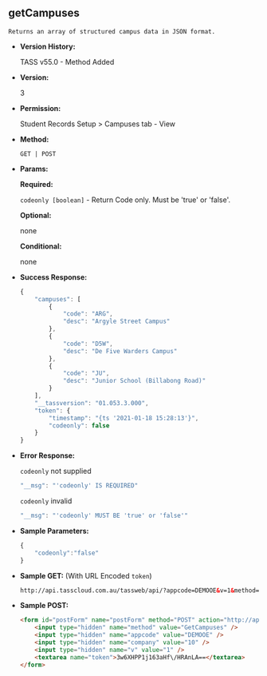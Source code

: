 **getCampuses**
----
	Returns an array of structured campus data in JSON format.

* **Version History:**

	TASS v55.0 - Method Added

* **Version:**

	3

* **Permission:**

	Student Records Setup > Campuses tab - View

* **Method:**

	`GET | POST`
  
* **Params:**

   **Required:**
 
	`codeonly [boolean]` - Return Code only. Must be 'true' or 'false'.                    

   **Optional:**

	none

   **Conditional:**

	none

* **Success Response:**

    ```javascript
    {
		"campuses": [
			{
				"code": "ARG",
				"desc": "Argyle Street Campus"
			},
			{
				"code": "D5W",
				"desc": "De Five Warders Campus"
			},
			{
				"code": "JU",
				"desc": "Junior School (Billabong Road)"
			}
		],
		"__tassversion": "01.053.3.000",
		"token": {
			"timestamp": "{ts '2021-01-18 15:28:13'}",
			"codeonly": false
		}
	}
    ```
 
* **Error Response:**

    `codeonly` not supplied
    ```javascript
    "__msg": "'codeonly' IS REQUIRED"
    ```

    `codeonly` invalid
    ```javascript
    "__msg": "'codeonly' MUST BE 'true' or 'false'"
    ```
    
* **Sample Parameters:**

	```javascript
	{
		"codeonly":"false"
	}
	```

* **Sample GET:** (With URL Encoded `token`)

	```HTML
	http://api.tasscloud.com.au/tassweb/api/?appcode=DEMOOE&v=1&method=GetCampuses&token=3w6XHPP1j163aHf%2FHRAnLA%3D%3D&company=10
	```
  
* **Sample POST:**

	```HTML
	<form id="postForm" name="postForm" method="POST" action="http://api.tasscloud.com.au/tassweb/api/">
		<input type="hidden" name="method" value="GetCampuses" />
		<input type="hidden" name="appcode" value="DEMOOE" />
		<input type="hidden" name="company" value="10" />
		<input type="hidden" name="v" value="1" />
		<textarea name="token">3w6XHPP1j163aHf\/HRAnLA==</textarea>
	</form>
	```
